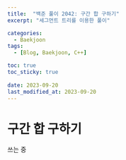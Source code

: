 ```yaml
---
title:  "백준 풀이 2042: 구간 합 구하기"
excerpt: "세그먼트 트리를 이용한 풀이"

categories:
  - Baekjoon
tags:
  - [Blog, Baekjoon, C++]

toc: true
toc_sticky: true
 
date: 2023-09-20
last_modified_at: 2023-09-20
---
```

# 구간 합 구하기
쓰는 중